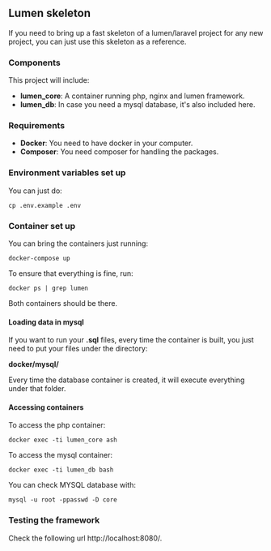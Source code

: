 ## Lumen skeleton
If you need to bring up a fast skeleton of a lumen/laravel project
for any new project, you can just use this skeleton as a reference.

### Components
This project will include:
- **lumen_core**: A container running php, nginx and lumen framework.
- **lumen_db**: In case you need a mysql database, it's also included here.


### Requirements
- **Docker**: You need to have docker in your computer.
- **Composer**: You need composer for handling the packages.

### Environment variables set up
You can just do:
```
cp .env.example .env
``` 

### Container set up
You can bring the containers just running:
```
docker-compose up
```

To ensure that everything is fine, run:
```
docker ps | grep lumen
```

Both containers should be there.

#### Loading data in mysql
If you want to run your **.sql** files, every time the container
is built, you just need to put your files under the directory:

__docker/mysql/__

Every time the database container is created, it will execute everything
under that folder.

#### Accessing containers
To access the php container:
```
docker exec -ti lumen_core ash
```

To access the mysql container:
```
docker exec -ti lumen_db bash
```

You can check MYSQL database with:
```
mysql -u root -ppasswd -D core
```

### Testing the framework
Check the following url http://localhost:8080/.

